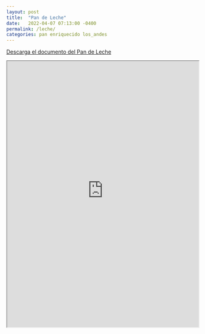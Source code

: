 ```yaml
---
layout: post
title:  "Pan de Leche"
date:   2022-04-07 07:13:00 -0400
permalink: /leche/
categories: pan enriquecido los_andes
---
```


<a href="https://panesvenezolanos.github.io/assets/pdf/Pan-de_Leche.pdf">Descarga el documento del Pan de Leche</a>

<iframe src="https://panesvenezolanos.github.io/assets/pdf/Pan-de-Leche.pdf" width="100%" height="700px">

